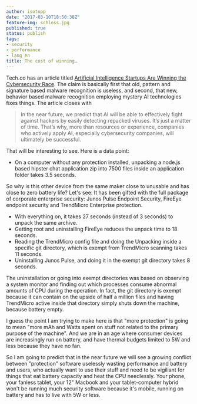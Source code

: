 ```yaml
---
author: isotopp
date: "2017-03-10T18:50:38Z"
feature-img: schloss.jpg
published: true
status: publish
tags:
- security
- performance
- lang_en
title: The cost of winning…
---
```

Tech.co has an article titled
[Artificial Intelligence Startups Are Winning the Cybersecurity Race](http://tech.co/ai-startups-winning-cybersecurity-race-2017-03). The
claim is basically first that old, pattern and signature based malware
recognition is useless, and second, that new, behavior based malware
recognition employing mystery AI technologies fixes things. The article
closes with

> In the near future, we predict that AI will be able to effectively fight
> against hackers by easily detecting repacked viruses. It’s just a matter
> of time. That’s why, more than resources or experience, companies who
> actively apply AI, especially cybersecurity companies, will ultimately be
> successful.

That will be interesting to see. Here is a data point:

- On a computer without any protection installed, unpacking a node.js based
  hipster chat application zip into 7500 files inside an application folder
  takes 3.5 seconds.

So why is this other device from the same maker close to unusable and has
close to zero battery life? Let's see: It has been gifted with the full
package of corporate enterprise security: Junos Pulse Endpoint Security,
FireEye endpoint security and TrendMicro Enterprise protection.

- With everything on, it takes 27 seconds (instead of 3 seconds) to unpack
  the same archive.
- Getting root and uninstalling FireEye reduces the unpack time to 18
  seconds.
- Reading the TrendMicro config file and doing the Unpacking inside a
  specific git directory, which is exempt from TrendMicro scanning takes 11
  seconds.
- Uninstalling Junos Pulse, and doing it in the exempt git directory takes 8
  seconds.

The uninstallation or going into exempt directories was based on observing a
system monitor and finding out which processes consume abnormal amounts of
CPU during the operation. In fact, the git directory is exempt because it
can contain on the upside of half a million files and having TrendMicro
active inside that directory simply shuts down the machine, because battery
empty.

I guess the point I am trying to make here is that "more protection" is
going to mean "more mAh and Watts spent on stuff not related to the primary
purpose of the machine". And we are in an age where consumer devices are
increasingly run on battery, and have thermal budgets limited to 5W and less
because they have no fan.

So I am going to predict that in the near future we will see a growing
conflict between "protection" software uselessly wasting performance and
battery and users, who actually want to use their stuff and need to be
vigiliant for things that eat battery capacity and heat the CPU needlessly.
Your phone, your fanless tablet, your 12" Macbook and your tablet-computer
hybrid won't be running much security software because it's mobile, running
on battery and has to live with 5W or less.
